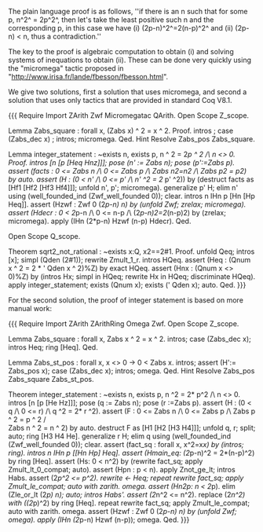 The plain language proof is as follows,
''if there is an n such that for some p, n^2^ = 2p^2^, then let's take the least positive such n and
the corresponding p,  in this case we have (i) (2p-n)^2^=2(n-p)^2^ and (ii) (2p-n) < n, thus a contradiction.''

The key to the proof is algebraic computation to obtain (i) and solving systems of inequations to obtain (ii).
These can be done very quickly using the "micromega" tactic proposed in "http://www.irisa.fr/lande/fbesson/fbesson.html".

We give two solutions, first a solution that uses micromega, and second a solution that uses only tactics that are
provided in standard Coq V8.1.

{{{
Require Import ZArith Zwf Micromegatac QArith.
Open Scope Z_scope.

Lemma Zabs_square : forall x,  (Zabs  x) ^ 2 = x ^ 2.
Proof.
 intros ; case (Zabs_dec x) ; intros; micromega.
Qed.
Hint Resolve Zabs_pos Zabs_square.

Lemma integer_statement :  ~exists n, exists p, n ^ 2 = 2*p ^ 2 /\ n <> 0.
Proof.
intros [n [p [Heq Hnz]]]; pose (n' := Zabs n); pose (p':=Zabs p).
assert (facts : 0 <= Zabs n /\ 0 <= Zabs p /\ Zabs n2=n2
         /\ Zabs p2 = p2) by auto.
assert (H : (0 < n' /\ 0 <= p' /\ n' ^2 = 2* p' ^2))
by (destruct facts as [Hf1 [Hf2 [Hf3 Hf4]]]; unfold n', p'; micromega).
generalize p' H; elim n' using (well_founded_ind (Zwf_well_founded 0)); clear.
intros n IHn p [Hn [Hp Heq]].
assert (Hzwf : Zwf 0 (2*p-n) n) by (unfold Zwf; zrelax; micromega).
assert (Hdecr : 0 < 2*p-n /\ 0 <= n-p /\ (2*p-n)2=2*(n-p)2)
by (zrelax; micromega).
apply (IHn (2*p-n) Hzwf (n-p) Hdecr).
Qed.

Open Scope Q_scope.

Theorem sqrt2_not_rational : ~exists x:Q, x2==2#1.
Proof.
 unfold Qeq; intros [x]; simpl (Qden (2#1)); rewrite Zmult_1_r.
 intros HQeq.
 assert (Heq : (Qnum x ^ 2 = 2 * ' Qden x ^ 2)%Z) by exact HQeq.
 assert (Hnx : (Qnum x <> 0)%Z)
 by (intros Hx; simpl in HQeq; rewrite Hx in HQeq; discriminate HQeq).
 apply integer_statement; exists (Qnum x); exists (' Qden x); auto.
Qed.
}}}

For the second solution, the proof of integer statement is based on more
manual work:

{{{
Require Import ZArith ZArithRing Omega Zwf.
Open Scope Z_scope.

Lemma Zabs_square : forall x, Zabs x ^ 2 = x ^ 2.
intros; case (Zabs_dec x); intros Heq; ring [Heq].
Qed.

Lemma Zabs_st_pos : forall x, x <> 0 -> 0 < Zabs x.
intros; assert (H':= Zabs_pos x); case (Zabs_dec x); intros; omega.
Qed.
Hint Resolve Zabs_pos Zabs_square Zabs_st_pos.

Theorem integer_statement :  ~exists n, exists p, n ^2 = 2* p^2 /\ n <> 0.
intros [n [p [He Hz]]]; pose (q := Zabs n); pose (r :=Zabs p).
assert (H : (0 < q /\ 0 <= r) /\ q ^2 = 2* r ^2).
  assert (F : 0 <= Zabs n /\ 0 <= Zabs p /\ Zabs p ^ 2 = p ^ 2 /\
            Zabs n ^ 2 = n ^ 2) by auto.
  destruct F as [H1 [H2 [H3 H4]]];  unfold q, r; split; auto; ring [H3 H4 He].
generalize r H; elim q using (well_founded_ind (Zwf_well_founded 0)); clear.
assert (fact_sq : forall x, x^2=x*x) by (intros; ring).
intros n IHn p [[Hn Hp] Heq].
assert (Hmain_eq: (2*p-n)^2 = 2*(n-p)^2) by ring [Heq].
assert (Hs: 0 < n^2) by (rewrite fact_sq; apply Zmult_lt_0_compat; auto).
assert (Hpn : p < n).
  apply Znot_ge_lt; intros Habs.
  assert (2*p^2 <= p^2).
    rewrite <- Heq; repeat rewrite fact_sq; 
    apply Zmult_le_compat; auto with zarith.
  omega.
assert (Hn2p: n < 2*p).
  elim (Zle_or_lt (2*p) n); auto; intros Habs'.
  assert (2*n^2 <= n^2).
    replace (2*n^2) with ((2*p)^2) by ring [Heq].
    repeat rewrite fact_sq; apply Zmult_le_compat; auto with zarith.
  omega.
assert (Hzwf : Zwf 0 (2*p-n) n) by (unfold Zwf; omega).
apply (IHn (2*p-n) Hzwf (n-p)); omega.
Qed.
}}}
